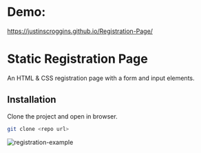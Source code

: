 # Demo:
https://justinscroggins.github.io/Registration-Page/

# Static Registration Page

An HTML & CSS registration page with a form and input elements.

## Installation

Clone the project and open in browser.

```bash
git clone <repo url>
```

![registration-example](https://i.ibb.co/xXvsx1p/image.png)
